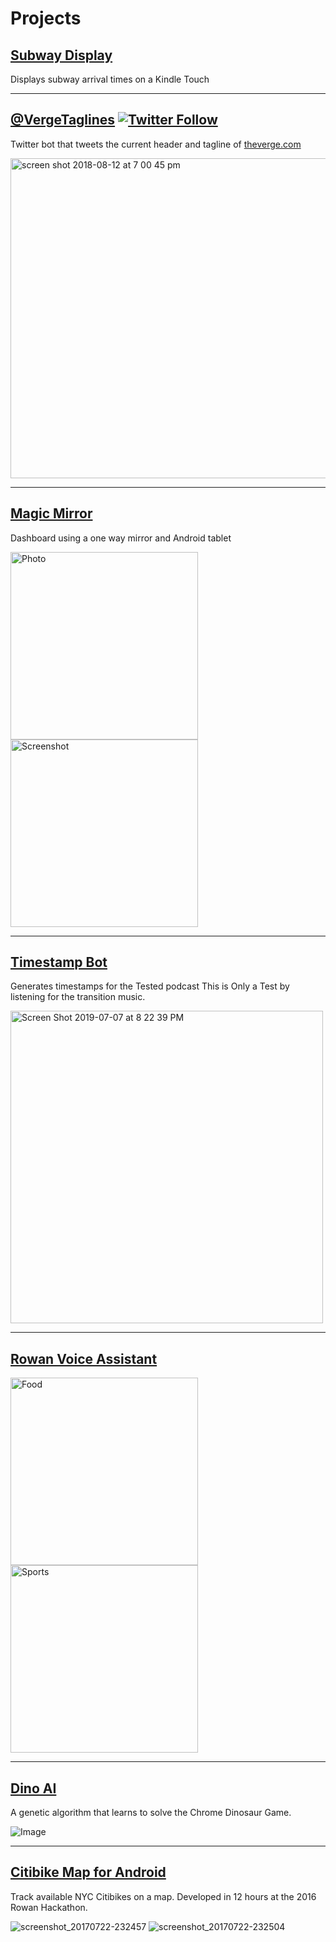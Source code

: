 # Projects

## [Subway Display](https://github.com/TylerCarberry/SubwayDisplay)
Displays subway arrival times on a Kindle Touch

---

## [@VergeTaglines](https://github.com/TylerCarberry/VergeTaglines) [![Twitter Follow](https://img.shields.io/twitter/follow/vergetaglines.svg?style=social&label=Follow)](https://twitter.com/vergetaglines)

Twitter bot that tweets the current header and tagline of [theverge.com](https://theverge.com)

<img width="512" alt="screen shot 2018-08-12 at 7 00 45 pm" src="https://user-images.githubusercontent.com/6628497/44009627-1258a168-9e62-11e8-839a-aad6553966aa.png">

---

## [Magic Mirror](https://github.com/TylerCarberry/MagicMirror)
Dashboard using a one way mirror and Android tablet

<img width="300" alt="Photo" src="https://user-images.githubusercontent.com/6628497/156099978-099f1755-90f2-4c80-a7f2-8cd2fe196e97.jpg"> <img width="300" alt="Screenshot" src="https://user-images.githubusercontent.com/6628497/156100884-ceb27970-a799-4c3b-87f9-e052d870df86.png">

---

## [Timestamp Bot](https://github.com/TylerCarberry/TestedTimestamps)
Generates timestamps for the Tested podcast This is Only a Test by listening for the transition music.

<img width="500" alt="Screen Shot 2019-07-07 at 8 22 39 PM" src="https://user-images.githubusercontent.com/6628497/60775843-ff778c80-a0f4-11e9-89bb-03cdcd5fbd7d.png">

---

## [Rowan Voice Assistant](https://github.com/TylerCarberry/RowanVoiceAssistant)

<img width="300" alt="Food" src="https://user-images.githubusercontent.com/6628497/52547557-a5b5a500-2d96-11e9-9ada-7ba96ce52129.jpg"><img width="300" alt="Sports" src="https://user-images.githubusercontent.com/6628497/52547558-a77f6880-2d96-11e9-8b9f-ba57dbbb4d00.jpg">

---

## [Dino AI](https://github.com/TylerCarberry/DinoAI)
A genetic algorithm that learns to solve the Chrome Dinosaur Game.

![Image](https://user-images.githubusercontent.com/6628497/39097331-e7dca934-4628-11e8-85bb-821dd2dbe0f4.gif)

---

## [Citibike Map for Android](https://github.com/TylerCarberry/Citibike)
Track available NYC Citibikes on a map. Developed in 12 hours at the 2016 Rowan Hackathon.

![screenshot_20170722-232457](https://user-images.githubusercontent.com/6628497/28496266-77befdfc-6f35-11e7-9715-1a0b45f0f883.png) ![screenshot_20170722-232504](https://user-images.githubusercontent.com/6628497/28496267-77c47192-6f35-11e7-9b33-4693e60564cf.png)
